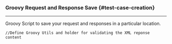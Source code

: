 ### Groovy Request and Response Save {#test-case-creation}

---

Groovy Script to save your request and responses in a particular location.

```
//Define Groovy Utils and holder for validating the XML reponse content


```



